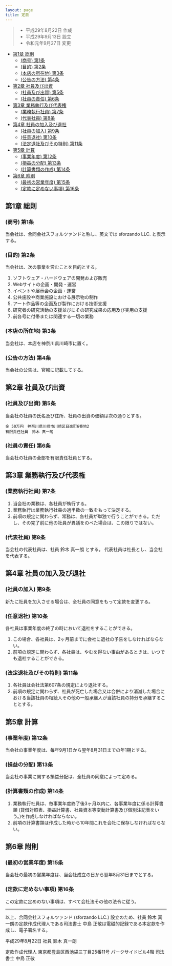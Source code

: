 ```yaml
---
layout: page
title: 定款
---
```


> - 平成29年8月22日 作成
> - 平成29年9月13日 設立
> - 令和元年9月27日 変更

- [第1章 総則](#第1章-総則)
  - [(商号) 第1条](#商号-第1条)
  - [(目的) 第2条](#目的-第2条)
  - [(本店の所在地) 第3条](#本店の所在地-第3条)
  - [(公告の方法) 第4条](#公告の方法-第4条)
- [第2章 社員及び出資](#第2章-社員及び出資)
  - [(社員及び出資) 第5条](#社員及び出資-第5条)
  - [(社員の責任) 第6条](#社員の責任-第6条)
- [第3章 業務執行及び代表権](#第3章-業務執行及び代表権)
  - [(業務執行社員) 第7条](#業務執行社員-第7条)
  - [(代表社員) 第8条](#代表社員-第8条)
- [第4章 社員の加入及び退社](#第4章-社員の加入及び退社)
  - [(社員の加入) 第9条](#社員の加入-第9条)
  - [(任意退社) 第10条](#任意退社-第10条)
  - [(法定退社及びその特則) 第11条](#法定退社及びその特則-第11条)
- [第5章 計算](#第5章-計算)
  - [(事業年度) 第12条](#事業年度-第12条)
  - [(損益の分配) 第13条](#損益の分配-第13条)
  - [(計算書類の作成) 第14条](#計算書類の作成-第14条)
- [第6章 附則](#第6章-附則)
  - [(最初の営業年度) 第15条](#最初の営業年度-第15条)
  - [(定款に定めない事項) 第16条](#定款に定めない事項-第16条)

## 第1章 総則

### (商号) 第1条

当会社は、合同会社スフォルツァンドと称し、英文では sforzando LLC. と表示する。

### (目的) 第2条

当会社は、次の事業を営むことを目的とする。

1. ソフトウェア・ハードウェアの開発および販売
1. Webサイトの企画・開発・運営
1. イベントや展示会の企画・運営
1. 公共施設や商業施設における展示物の制作
1. アート作品等の企画及び製作における技術支援
1. 研究者の研究活動の支援並びにその研究成果の応用及び実用の支援
1. 前各号に付帯または関連する一切の業務

### (本店の所在地) 第3条

当会社は、本店を神奈川県川崎市に置く。

### (公告の方法) 第4条

当会社の公告は、官報に記載してする。

## 第2章 社員及び出資

### (社員及び出資) 第5条

当会社の社員の氏名及び住所、社員の出資の価額は次の通りとする。

    金 50万円　神奈川県川崎市川崎区日進町6番地2
    有限責任社員　鈴木 真一朗

### (社員の責任) 第6条

当会社の社員の全部を有限責任社員とする。

## 第3章 業務執行及び代表権

### (業務執行社員) 第7条

1. 当会社の業務は、各社員が執行する。
1. 業務執行は業務執行社員の過半数の一致をもって決定する。
1. 前項の規定に関わらず、常務は、各社員が単独で行うことができる。ただし、その完了前に他の社員が異議をのべた場合は、この限りではない。

### (代表社員) 第8条

当会社の代表社員は、社員 鈴木 真一朗 とする。
代表社員は社長とし、当会社を代表する。

## 第4章 社員の加入及び退社

### (社員の加入) 第9条

新たに社員を加入させる場合は、全社員の同意をもって定款を変更する。

### (任意退社) 第10条

各社員は事業年度の終了の時において退社をすることができる。

1. この場合、各社員は、2ヶ月前までに会社に退社の予告をしなければならない。
1. 前項の規定に関わらず、各社員は、やむを得ない事由があるときは、いつでも退社することができる。

### (法定退社及びその特則) 第11条

1. 各社員は会社法第607条の規定により退社する。
1. 前項の規定に関わらず、社員が死亡した場合又は合併により消滅した場合における当該社員の相続人その他の一般承継人が当該社員の持分を承継することとする。

## 第5章 計算

### (事業年度) 第12条

当会社の事業年度は、毎年9月1日から翌年8月31日までの年1期とする。

### (損益の分配) 第13条

当会社の事業に関する損益分配は、全社員の同意によって定める。

### (計算書類の作成) 第14条

1. 業務執行社員は、毎事業年度終了後3ヶ月以内に、各事業年度に係る計算書類
(貸借対照表、損益計算書、社員資本等変動計算書及び個別注記表をいう。)を作成しなければならない。
1. 前項の計算書類は作成した時から10年間これを会社に保存しなければならない。

## 第6章 附則

### (最初の営業年度) 第15条

当会社の最初の営業年度は、当会社成立の日から翌年8月31日までとする。

### (定款に定めない事項) 第16条

この定款に定めのない事項は、すべて会社法その他の法令に従う。

----

以上、合同会社スフォルツァンド (sforzando LLC.) 設立のため、社員 鈴木 真一朗の定款作成代理人である司法書士 中島 正敬は電磁的記録である本定款を作成し、電子署名する。

平成29年8月22日
社員 鈴木 真一朗

定款作成代理人
東京都豊島区西池袋三丁目25番11号
パークサイドビル4階
司法書士 中島 正敬
